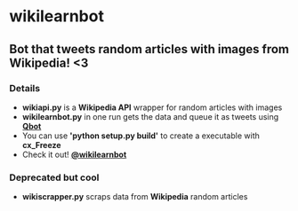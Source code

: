# wikilearnbot

## Bot that tweets random articles with images from Wikipedia! <3

### Details

- **wikiapi.py** is a **Wikipedia API** wrapper for random articles with images
- **wikilearnbot.py** in one run gets the data and queue it as tweets using **[Qbot](https://github.com/alvivar/qbot)**
- You can use **'python setup.py build'** to create a executable with **cx_Freeze**
- Check it out! **[@wikilearnbot](https://twitter.com/wikilearnbot)**

### Deprecated but cool

- **wikiscrapper.py** scraps data from **Wikipedia** random articles
